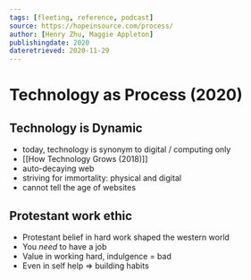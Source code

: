 ```yaml
---
tags: [fleeting, reference, podcast]
source: https://hopeinsource.com/process/
author: [Henry Zhu, Maggie Appleton]
publishingdate: 2020
dateretrieved: 2020-11-29
---
```


# Technology as Process (2020)

## Technology is Dynamic

- today, technology is synonym to digital / computing only
- [[How Technology Grows (2018)]]
- auto-decaying web
- striving for immortality: physical and digital
- cannot tell the age of websites

 ## Protestant work ethic

 - Protestant belief in hard work shaped the western world
 - You *need* to have a job
 - Value in working hard, indulgence = bad
 - Even in self help => building habits 

[//begin]: # "Autogenerated link references for markdown compatibility"
[how-technology-grows-2018]: how-technology-grows-2018 "How Technology Grows (2018)"
[//end]: # "Autogenerated link references"